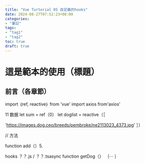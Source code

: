 ```yaml
---
title: "Vue Turtorial 05 自定義的hooks"
date: 2024-08-27T07:52:23+08:00
categories:
- "筆記"
tags:
- "tag1"
- "tag2"
toc: true
draft: true
---
```


<!-- 簡介 -->
<!--more-->

# 這是範本的使用（標題）

## 前言（各章節）

import ｛ref, reactive｝ from 'vue'
import axios from'axios'

11 数据
let sum = ref（0）
let doglist = reactive（［

'https://images.dog.ceo/breeds/pembroke/ne2113023_4373.jpg' ］）

// 方法

function add（）5.

hooks ？？.js / ？？.tsasync function getDog（） ｛⋯
｝
</script>

<style scoped〉…
</style>

useDog useOrder

useTeacher


```
import ｛reactive｝ from 'vue'

import axios from 'axios'

export default function （）｛
7/数据

let doglist = reactive（［
'https://images.dog.ceo/breeds/pembroke/n@2113023_4373.jpg'

）

/ 方法

async function getDog（）｛

try｛

let result = await axios.get（'https://dog.ceo/api/breed/pembroke/images/ndogList.push（result.data.message）

｝ catch （error）｛
alert（error）
｝

回外部提供东西
return ｛doglist, getDog｝

｝
```

```
import ｛ ref ｝from 'vue'
export default function （）｛
/ 数据
let sum = ref（0）

11 方法
function add（）｛

sum.value += 1

｝

// 给外部提供东西
return ［sum,addj
```

```
<template〉

<div class="penson">
<h2>当前求和为：｛｛ sum ｝｝</h2>
<button @click="add">点我sum+1</button>
<hr>
<img v-for="（dog,index） in dogList" ：src="dog" ：key="index"><br>
<button @click="getDog">再来一只小狗</button>
</div>

</template>

<script lang="ts" setup name="Person">
import useSum from'@/hooks/useSum'

import useDog from '@/hooks/useDog'

const ｛sum, add｝ = useSum（）
const ｛dogList, getDog｝ = useDog（）

</script>

I

<style scoped〉…
</style>
```

```
<template〉
<div class="penson">
＜h2>当前求和为：｛｛ sum ｝｝，放大10倍后： ｛｛ bigsum ｝｝</h2>

<button @click="add">点我sum+1</button〉 <hr>
<img v-for="（dog, index） ） in dogList" ：src="dog" ：key="index">

<br>
<button @click="getDog">再来一只小狗</button></div>
</template〉

<script lang="ts" setup name="Person">
import useSum from '@/hooks/useSum'
import useDog from'@/hooks/useDog'

const ｛sum,add, bigsum｝ = useSum（）
const ｛dogList,getDog｝ = useDog （）
</script>

<style scoped>…
</style〉
```


## Summary

## 參考

[範本 (notion.so)](https://www.notion.so/98b881454a694080a84fb7988c2b3d8a)
